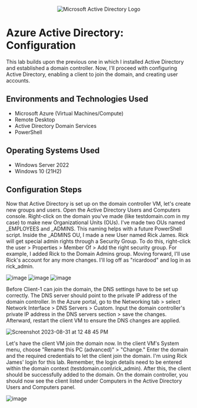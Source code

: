 <p align="center">
<img src="https://i.imgur.com/pU5A58S.png" alt="Microsoft Active Directory Logo"/>
</p>

<h1>Azure Active Directory: Configuration</h1>
This lab builds upon the previous one in which I installed Active Directory and established a domain controller. Now, I'll proceed with configuring Active Directory, enabling a client to join the domain, and creating user accounts.

<h2>Environments and Technologies Used</h2>

- Microsoft Azure (Virtual Machines/Compute)
- Remote Desktop
- Active Directory Domain Services
- PowerShell

<h2>Operating Systems Used </h2>

- Windows Server 2022
- Windows 10 (21H2)

<h2>Configuration Steps</h2>

Now that Active Directory is set up on the domain controller VM, let's create new groups and users. Open the Active Directory Users and Computers console. Right-click on the domain you've made (like testdomain.com in my case) to make new Organizational Units (OUs). I've made two OUs named _EMPLOYEES and _ADMINS. This naming helps with a future PowerShell script. Inside the _ADMINS OU, I made a new User named Rick James. Rick will get special admin rights through a Security Group. To do this, right-click the user > Properties > Member Of > Add the right security group. For example, I added Rick to the Domain Admins group. Moving forward, I'll use Rick's account for any more changes. I'll log off as "ricardood" and log in as rick_admin.

![image](https://github.com/ricmarcano/Azure-Active-Directory-Configuration/assets/141169092/de1a8a1f-a463-4620-b0df-436dbbe48125)
![image](https://github.com/ricmarcano/Azure-Active-Directory-Configuration/assets/141169092/9a003546-0630-431c-9157-9085c8ea096b)
![image](https://github.com/ricmarcano/Azure-Active-Directory-Configuration/assets/141169092/705e02ba-352d-4bff-b6eb-f807ba7f33b7)

Before Client-1 can join the domain, the DNS settings have to be set up correctly. The DNS server should point to the private IP address of the domain controller. In the Azure portal, go to the Networking tab > select Network Interface > DNS Servers > Custom. Input the domain controller's private IP address in the DNS servers section > save the changes. Afterward, restart the client VM to ensure the DNS changes are applied.

![Screenshot 2023-08-31 at 12 48 45 PM](https://github.com/ricmarcano/Azure-Active-Directory-Configuration/assets/141169092/b4c03960-d2d6-42a0-b07a-032f71bc3c91)

Let's have the client VM join the domain now. In the client VM's System menu, choose "Rename this PC (advanced)" > "Change." Enter the domain and the required credentials to let the client join the domain. I'm using Rick James' login for this lab. Remember, the login details need to be entered within the domain context (testdomain.com\rick_admin). After this, the client should be successfully added to the domain. On the domain controller, you should now see the client listed under Computers in the Active Directory Users and Computers panel.

![image](https://github.com/ricmarcano/Azure-Active-Directory-Configuration/assets/141169092/e703de5c-5dd8-42d2-8ecc-969a82b85b23)
